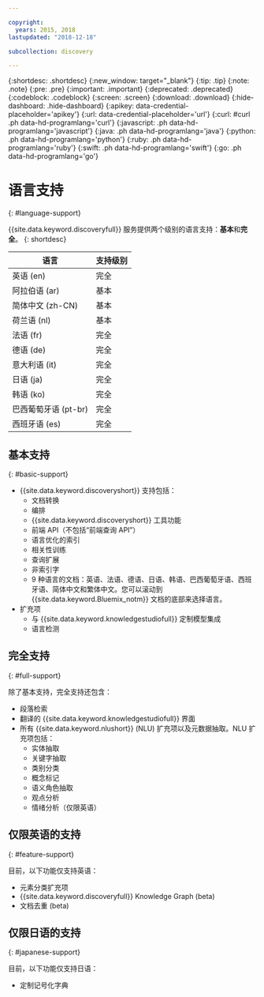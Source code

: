 ```yaml
---

copyright:
  years: 2015, 2018
lastupdated: "2018-12-18"

subcollection: discovery

---
```


{:shortdesc: .shortdesc}
{:new_window: target="_blank"}
{:tip: .tip}
{:note: .note}
{:pre: .pre}
{:important: .important}
{:deprecated: .deprecated}
{:codeblock: .codeblock}
{:screen: .screen}
{:download: .download}
{:hide-dashboard: .hide-dashboard}
{:apikey: data-credential-placeholder='apikey'} 
{:url: data-credential-placeholder='url'}
{:curl: #curl .ph data-hd-programlang='curl'}
{:javascript: .ph data-hd-programlang='javascript'}
{:java: .ph data-hd-programlang='java'}
{:python: .ph data-hd-programlang='python'}
{:ruby: .ph data-hd-programlang='ruby'}
{:swift: .ph data-hd-programlang='swift'}
{:go: .ph data-hd-programlang='go'}

# 语言支持
{: #language-support}

{{site.data.keyword.discoveryfull}} 服务提供两个级别的语言支持：**基本**和**完全**。
{: shortdesc}

|语言|支持级别|
|---------------------------------|------------------------|
|英语 (en)|完全|
|阿拉伯语 (ar)|基本|
|简体中文 (zh-CN)|基本|
|荷兰语 (nl)|基本|
|法语 (fr)|完全|
|德语 (de)|完全|
|意大利语 (it)|完全|
|日语 (ja)|完全|
|韩语 (ko)|完全|
|巴西葡萄牙语 (pt-br)|完全|
|西班牙语 (es)|完全|

## 基本支持
{: #basic-support}

- {{site.data.keyword.discoveryshort}} 支持包括：
    - 文档转换
    - 编排
    - {{site.data.keyword.discoveryshort}} 工具功能
    - 前端 API（不包括“前端查询 API”）
    - 语言优化的索引
    - 相关性训练
    - 查询扩展
    - 非索引字
    - 9 种语言的文档：英语、法语、德语、日语、韩语、巴西葡萄牙语、西班牙语、简体中文和繁体中文。您可以滚动到 {{site.data.keyword.Bluemix_notm}} 文档的底部来选择语言。
- 扩充项
    - 与 {{site.data.keyword.knowledgestudiofull}} 定制模型集成
    - 语言检测

## 完全支持
{: #full-support}

除了基本支持，完全支持还包含：

- 段落检索
- 翻译的 {{site.data.keyword.knowledgestudiofull}} 界面
- 所有 {{site.data.keyword.nlushort}} (NLU) 扩充项以及元数据抽取。NLU 扩充项包括：
    - 实体抽取
    - 关键字抽取
    - 类别分类
    - 概念标记
    - 语义角色抽取
    - 观点分析
    - 情绪分析（仅限英语）

## 仅限英语的支持
{: #feature-support}

目前，以下功能仅支持英语：

- 元素分类扩充项
- {{site.data.keyword.discoveryfull}} Knowledge Graph (beta)
- 文档去重 (beta)

## 仅限日语的支持
{: #japanese-support}

目前，以下功能仅支持日语：

- 定制记号化字典
